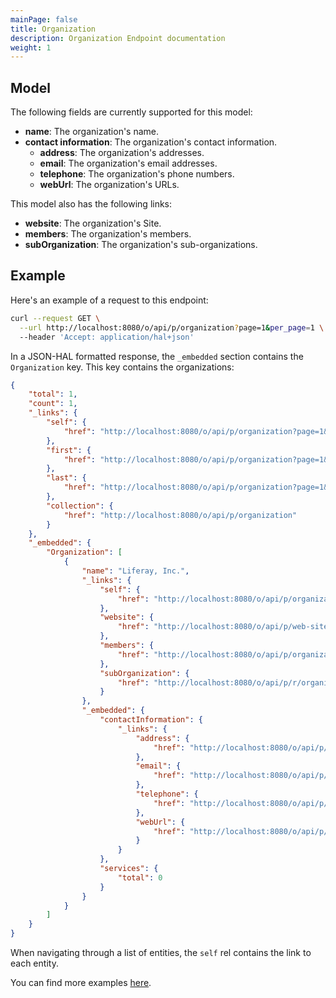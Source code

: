 ```yaml
---
mainPage: false
title: Organization
description: Organization Endpoint documentation
weight: 1
---
```


## Model

The following fields are currently supported for this model: 

* **name**: The organization's name.
* **contact information**: The organization's contact information.
    * **address**: The organization's addresses.
    * **email**: The organization's email addresses.
    * **telephone**: The organization's phone numbers.
    * **webUrl**: The organization's URLs.

This model also has the following links:

* **website**: The organization's Site.
* **members**: The organization's members.
* **subOrganization**: The organization's sub-organizations.

## Example

Here's an example of a request to this endpoint: 

```bash
curl --request GET \
  --url http://localhost:8080/o/api/p/organization?page=1&per_page=1 \
  --header 'Accept: application/hal+json'
```

In a JSON-HAL formatted response, the `_embedded` section contains the `Organization` key. This key contains the organizations: 

```json
{
    "total": 1,
    "count": 1,
    "_links": {
        "self": {
            "href": "http://localhost:8080/o/api/p/organization?page=1&per_page=30"
        },
        "first": {
            "href": "http://localhost:8080/o/api/p/organization?page=1&per_page=30"
        },
        "last": {
            "href": "http://localhost:8080/o/api/p/organization?page=1&per_page=30"
        },
        "collection": {
            "href": "http://localhost:8080/o/api/p/organization"
        }
    },
    "_embedded": {
        "Organization": [
            {
                "name": "Liferay, Inc.",
                "_links": {
                    "self": {
                        "href": "http://localhost:8080/o/api/p/organization/20149"
                    },
                    "website": {
                        "href": "http://localhost:8080/o/api/p/web-site/20150"
                    },
                    "members": {
                        "href": "http://localhost:8080/o/api/p/organization/20149/user-account"
                    },
                    "subOrganization": {
                        "href": "http://localhost:8080/o/api/p/r/organization/20149"
                    }
                },
                "_embedded": {
                    "contactInformation": {
                        "_links": {
                            "address": {
                                "href": "http://localhost:8080/o/api/p/r/addresses/20004:20149"
                            },
                            "email": {
                                "href": "http://localhost:8080/o/api/p/r/emails/20004:20149"
                            },
                            "telephone": {
                                "href": "http://localhost:8080/o/api/p/r/phones/20004:20149"
                            },
                            "webUrl": {
                                "href": "http://localhost:8080/o/api/p/r/web-urls/20004:20149"
                            }
                        }
                    },
                    "services": {
                        "total": 0
                    }
                }
            }
        ]
    }
}
```

When navigating through a list of entities, the `self` rel contains the link to each entity. 

You can find more examples [here](/docs/organization/examples.html). 
